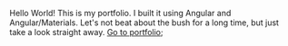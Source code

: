 Hello World! 
This is my portfolio. 
I built it using Angular and Angular/Materials. Let's not beat about the bush for a long time, but just take a look straight away.
[Go to portfolio](https://mike-meier.info/);